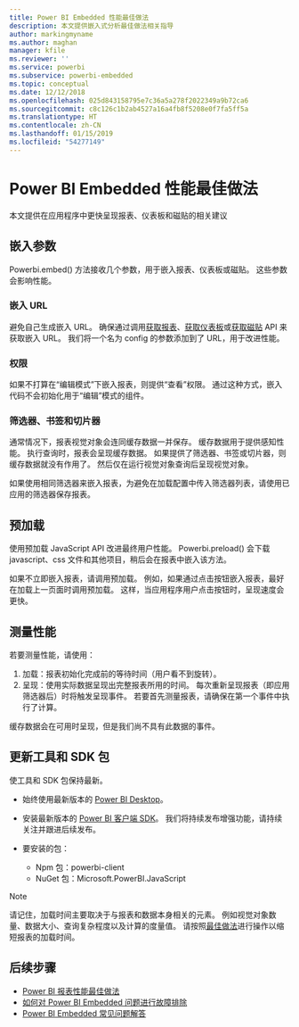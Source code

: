 ```yaml
---
title: Power BI Embedded 性能最佳做法
description: 本文提供嵌入式分析最佳做法相关指导
author: markingmyname
ms.author: maghan
manager: kfile
ms.reviewer: ''
ms.service: powerbi
ms.subservice: powerbi-embedded
ms.topic: conceptual
ms.date: 12/12/2018
ms.openlocfilehash: 025d843158795e7c36a5a278f2022349a9b72ca6
ms.sourcegitcommit: c8c126c1b2ab4527a16a4fb8f5208e0f7fa5ff5a
ms.translationtype: HT
ms.contentlocale: zh-CN
ms.lasthandoff: 01/15/2019
ms.locfileid: "54277149"
---
```

# <a name="power-bi-embedded-performance-best-practices"></a>Power BI Embedded 性能最佳做法

本文提供在应用程序中更快呈现报表、仪表板和磁贴的相关建议

## <a name="embed-parameters"></a>嵌入参数

Powerbi.embed() 方法接收几个参数，用于嵌入报表、仪表板或磁贴。 这些参数会影响性能。

### <a name="embed-url"></a>嵌入 URL

避免自己生成嵌入 URL。 确保通过调用[获取报表](https://na01.safelinks.protection.outlook.com/?url=https%3A%2F%2Fdocs.microsoft.com%2Fen-us%2Frest%2Fapi%2Fpower-bi%2Freports%2Fgetreportsingroup&data=02%7C01%7CMark.Ghanayem%40microsoft.com%7C07ca68ceb37a48e3f3de08d64968707a%7C72f988bf86f141af91ab2d7cd011db47%7C1%7C0%7C636777110256168308&sdata=22lkqRM2w1MQfrM8dooedaPqqIU8PufTq9TT4VDzRo0%3D&reserved=0)、[获取仪表板](https://na01.safelinks.protection.outlook.com/?url=https%3A%2F%2Fdocs.microsoft.com%2Fen-us%2Frest%2Fapi%2Fpower-bi%2Fdashboards%2Fgetdashboardsingroup&data=02%7C01%7CMark.Ghanayem%40microsoft.com%7C07ca68ceb37a48e3f3de08d64968707a%7C72f988bf86f141af91ab2d7cd011db47%7C1%7C0%7C636777110256168308&sdata=nfWRgbSoXVF42Rg%2Ba9491u19uksXp%2FAyz%2Fa%2Ba7%2FCtdA%3D&reserved=0)或[获取磁贴](https://na01.safelinks.protection.outlook.com/?url=https%3A%2F%2Fdocs.microsoft.com%2Fen-us%2Frest%2Fapi%2Fpower-bi%2Fdashboards%2Fgettilesingroup&data=02%7C01%7CMark.Ghanayem%40microsoft.com%7C07ca68ceb37a48e3f3de08d64968707a%7C72f988bf86f141af91ab2d7cd011db47%7C1%7C0%7C636777110256178318&sdata=LgZ27TynNpqQJDrb3aHWGQXIS%2FzichAO9De5M2uhF1Q%3D&reserved=0) API 来获取嵌入 URL。 我们将一个名为 config 的参数添加到了 URL，用于改进性能。

### <a name="permissions"></a>权限

如果不打算在“编辑模式”下嵌入报表，则提供“查看”权限。 通过这种方式，嵌入代码不会初始化用于“编辑”模式的组件。

### <a name="filters-bookmarks-and-slicers"></a>筛选器、书签和切片器

通常情况下，报表视觉对象会连同缓存数据一并保存。 缓存数据用于提供感知性能。 执行查询时，报表会呈现缓存数据。 如果提供了筛选器、书签或切片器，则缓存数据就没有作用了。 然后仅在运行视觉对象查询后呈现视觉对象。

如果使用相同筛选器来嵌入报表，为避免在加载配置中传入筛选器列表，请使用已应用的筛选器保存报表。

## <a name="preload"></a>预加载

使用预加载 JavaScript API 改进最终用户性能。
Powerbi.preload() 会下载 javascript、css 文件和其他项目，稍后会在报表中嵌入该方法。

如果不立即嵌入报表，请调用预加载。 例如，如果通过点击按钮嵌入报表，最好在加载上一页面时调用预加载。 这样，当应用程序用户点击按钮时，呈现速度会更快。

## <a name="measure-performance"></a>测量性能

若要测量性能，请使用：

1. 加载：报表初始化完成前的等待时间（用户看不到旋转）。
2. 呈现：使用实际数据呈现出完整报表所用的时间。 每次重新呈现报表（即应用筛选器后）时将触发呈现事件。 若要首先测量报表，请确保在第一个事件中执行了计算。

缓存数据会在可用时呈现，但是我们尚不具有此数据的事件。

## <a name="update-tools-and-sdk-packages"></a>更新工具和 SDK 包

使工具和 SDK 包保持最新。

* 始终使用最新版本的 [Power BI Desktop](https://powerbi.microsoft.com/en-us/desktop/)。

* 安装最新版本的 [Power BI 客户端 SDK](https://github.com/Microsoft/PowerBI-JavaScript)。 我们将持续发布增强功能，请持续关注并跟进后续发布。

* 要安装的包：
    * Npm 包：powerbi-client
    * NuGet 包：Microsoft.PowerBI.JavaScript

> [!Note]
> 请记住，加载时间主要取决于与报表和数据本身相关的元素。 例如视觉对象数量、数据大小、查询复杂程度以及计算的度量值。 请按照[最佳做法](../power-bi-reports-performance.md)进行操作以缩短报表的加载时间。

## <a name="next-steps"></a>后续步骤

* [Power BI 报表性能最佳做法](../power-bi-reports-performance.md)
* [如何对 Power BI Embedded 问题进行故障排除](embedded-troubleshoot.md)
* [Power BI Embedded 常见问题解答](embedded-faq.md)
